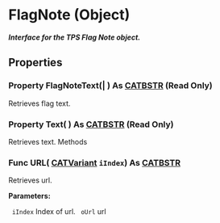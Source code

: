 # FlagNote (Object)

**_Interface for the TPS Flag Note object._**

## Properties

### Property **FlagNoteText**(| ) As [CATBSTR](../System/typedef_CATBSTR_8129.md) (Read Only)

   Retrieves flag text.  
### Property **Text**( ) As [CATBSTR](../System/typedef_CATBSTR_8129.md) (Read Only)

   Retrieves text.  Methods

### Func **URL**( [CATVariant](../System/typedef_CATVariant_20656.md)  `iIndex`) As [CATBSTR](../System/typedef_CATBSTR_8129.md)

   Retrieves url.

**Parameters:**

` iIndex`      Index of url.
` oUrl`      url